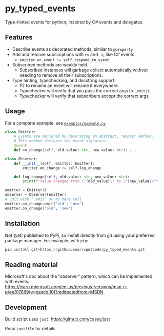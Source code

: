 # py_typed_events

Type-hinted events for python, inspired by C# events and delegates.

## Features

- Describe events as decorated methods, similar to `@property`
- Add and remove subscriptions with `+=` and `-=`, like C# events.
  - `emitter.on_event += self.respond_to_event`
- Subscribed methods are weakly held.
  - Subscribed instances will garbage collect automatically without needing to remove all their subscriptions.
- Type hinting, typechecking, and docstring support.
  - F2 to rename an event will rename it everywhere.
  - Typechecker will verify that you pass the correct args to `.emit()`.
  - Typechecker will verify that subscribers accept the correct args.
<!--
  - Hovering over an event will show the docstring.
  - Typechecker can remind you when your event subscription is incompatible.
  with the event.
-->

## Usage

For a complete example, see [`examples/example.py`](examples/example.py)

```python
class Emitter:
    # Events are declared by decorating an abstract, *empty* method.
    # This method declares the event signature.
    @event
    def on_change(self, old_value: str, new_value: str): ...

class Observer:
    def __init__(self, emitter: Emitter):
        emitter.on_change += self.log_change

    def log_change(self, old_value: str, new_value: str):
        print(f"Value changed from \"{old_value}\" to \"{new_value}\"")

emitter = Emitter()
observer = Observer(emitter)
# Emit with `.emit` or as bare call
emitter.on_change.emit('old', 'new')
emitter.on_change('old', 'new')
```

## Installation

Not (yet) published to PyPi, so install directly from git using your preferred
package manager.  For example, with `pip`:

```python
pip install git+https://github.com/cspotcode/py_typed_events.git
```

## Reading material

Microsoft's doc about the "observer" pattern, which can be implemented with events:  
https://learn.microsoft.com/en-us/previous-versions/msp-n-p/ee817669(v=pandp.10)?redirectedfrom=MSDN

## Development

Build script uses `just`: https://github.com/casey/just

Read `justfile` for details.

